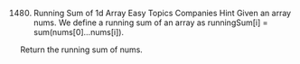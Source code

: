 1480. Running Sum of 1d Array
Easy
Topics
Companies
Hint
Given an array nums. We define a running sum of an array as runningSum[i] = sum(nums[0]…nums[i]).

Return the running sum of nums.